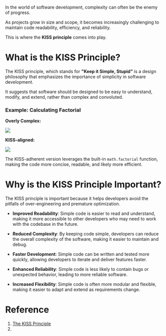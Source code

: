 In the world of software development, complexity can often be the enemy of progress.

As projects grow in size and scope, it becomes increasingly challenging to maintain code readability, efficiency, and reliability.

This is where the **KISS principle** comes into play.

# **What is the KISS Principle?**

The KISS principle, which stands for **"Keep it Simple, Stupid"** is a design philosophy that emphasizes the importance of simplicity in software development.

It suggests that software should be designed to be easy to understand, modify, and extend, rather than complex and convoluted.

### **Example: Calculating Factorial**

**Overly Complex:**

![](https://substackcdn.com/image/fetch/w_1456,c_limit,f_auto,q_auto:good,fl_progressive:steep/https%3A%2F%2Fsubstack-post-media.s3.amazonaws.com%2Fpublic%2Fimages%2F7c236344-73b7-4828-b34d-a4ad7a098286_1284x478.png)


**KISS-aligned:**

![](https://substackcdn.com/image/fetch/w_1456,c_limit,f_auto,q_auto:good,fl_progressive:steep/https%3A%2F%2Fsubstack-post-media.s3.amazonaws.com%2Fpublic%2Fimages%2Ff613baef-cf2a-4f92-a62e-2910b8df490e_1222x352.png)


The KISS-adherent version leverages the built-in `math.factorial` function, making the code more concise, readable, and likely more efficient.

# Why is the KISS Principle Important?

The KISS principle is important because it helps developers avoid the pitfalls of over-engineering and premature optimization.

- **Improved Readability**: Simple code is easier to read and understand, making it more accessible to other developers who may need to work with the codebase in the future.
    
- **Reduced Complexity**: By keeping code simple, developers can reduce the overall complexity of the software, making it easier to maintain and debug.
    
- **Faster Development**: Simple code can be written and tested more quickly, allowing developers to iterate and deliver features faster.
    
- **Enhanced Reliability**: Simple code is less likely to contain bugs or unexpected behavior, leading to more reliable software.
    
- **Increased Flexibility**: Simple code is often more modular and flexible, making it easier to adapt and extend as requirements change.

# Reference
1. [The KISS Principle](https://blog.algomaster.io/p/21b57678-b351-4ed4-b390-3b6308af2f7d)
2. 